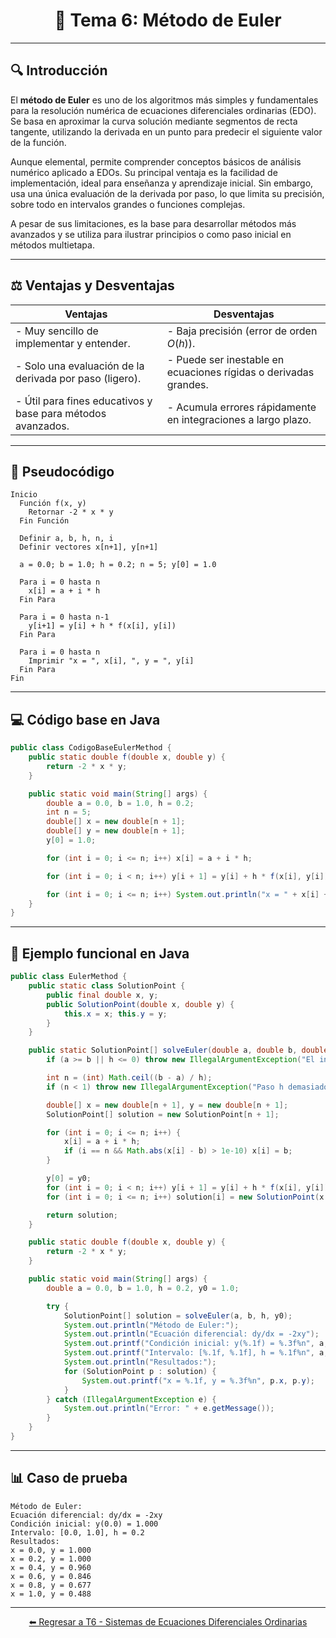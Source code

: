 <div align="center">

# 🧮 Tema 6: Método de Euler

</div>

---

## 🔍 Introducción

El **método de Euler** es uno de los algoritmos más simples y fundamentales para la resolución numérica de ecuaciones diferenciales ordinarias (EDO). Se basa en aproximar la curva solución mediante segmentos de recta tangente, utilizando la derivada en un punto para predecir el siguiente valor de la función.

Aunque elemental, permite comprender conceptos básicos de análisis numérico aplicado a EDOs. Su principal ventaja es la facilidad de implementación, ideal para enseñanza y aprendizaje inicial. Sin embargo, usa una única evaluación de la derivada por paso, lo que limita su precisión, sobre todo en intervalos grandes o funciones complejas.

A pesar de sus limitaciones, es la base para desarrollar métodos más avanzados y se utiliza para ilustrar principios o como paso inicial en métodos multietapa.

---

## ⚖️ Ventajas y Desventajas

| Ventajas                                                    | Desventajas                                                      |
| ----------------------------------------------------------- | ---------------------------------------------------------------- |
| - Muy sencillo de implementar y entender.                   | - Baja precisión (error de orden $O(h)$).                        |
| - Solo una evaluación de la derivada por paso (ligero).     | - Puede ser inestable en ecuaciones rígidas o derivadas grandes. |
| - Útil para fines educativos y base para métodos avanzados. | - Acumula errores rápidamente en integraciones a largo plazo.    |

---

## 📝 Pseudocódigo

```text
Inicio
  Función f(x, y)
    Retornar -2 * x * y
  Fin Función

  Definir a, b, h, n, i
  Definir vectores x[n+1], y[n+1]

  a = 0.0; b = 1.0; h = 0.2; n = 5; y[0] = 1.0

  Para i = 0 hasta n
    x[i] = a + i * h
  Fin Para

  Para i = 0 hasta n-1
    y[i+1] = y[i] + h * f(x[i], y[i])
  Fin Para

  Para i = 0 hasta n
    Imprimir "x = ", x[i], ", y = ", y[i]
  Fin Para
Fin
```

---

## 💻 Código base en Java

```java
public class CodigoBaseEulerMethod {
    public static double f(double x, double y) {
        return -2 * x * y;
    }

    public static void main(String[] args) {
        double a = 0.0, b = 1.0, h = 0.2;
        int n = 5;
        double[] x = new double[n + 1];
        double[] y = new double[n + 1];
        y[0] = 1.0;

        for (int i = 0; i <= n; i++) x[i] = a + i * h;

        for (int i = 0; i < n; i++) y[i + 1] = y[i] + h * f(x[i], y[i]);

        for (int i = 0; i <= n; i++) System.out.println("x = " + x[i] + ", y = " + y[i]);
    }
}
```

---

## 🚀 Ejemplo funcional en Java

```java
public class EulerMethod {
    public static class SolutionPoint {
        public final double x, y;
        public SolutionPoint(double x, double y) {
            this.x = x; this.y = y;
        }
    }

    public static SolutionPoint[] solveEuler(double a, double b, double h, double y0) {
        if (a >= b || h <= 0) throw new IllegalArgumentException("El intervalo debe ser a < b y h positivo");

        int n = (int) Math.ceil((b - a) / h);
        if (n < 1) throw new IllegalArgumentException("Paso h demasiado grande para el intervalo");

        double[] x = new double[n + 1], y = new double[n + 1];
        SolutionPoint[] solution = new SolutionPoint[n + 1];

        for (int i = 0; i <= n; i++) {
            x[i] = a + i * h;
            if (i == n && Math.abs(x[i] - b) > 1e-10) x[i] = b;
        }

        y[0] = y0;
        for (int i = 0; i < n; i++) y[i + 1] = y[i] + h * f(x[i], y[i]);
        for (int i = 0; i <= n; i++) solution[i] = new SolutionPoint(x[i], y[i]);

        return solution;
    }

    public static double f(double x, double y) {
        return -2 * x * y;
    }

    public static void main(String[] args) {
        double a = 0.0, b = 1.0, h = 0.2, y0 = 1.0;

        try {
            SolutionPoint[] solution = solveEuler(a, b, h, y0);
            System.out.println("Método de Euler:");
            System.out.println("Ecuación diferencial: dy/dx = -2xy");
            System.out.printf("Condición inicial: y(%.1f) = %.3f%n", a, y0);
            System.out.printf("Intervalo: [%.1f, %.1f], h = %.1f%n", a, b, h);
            System.out.println("Resultados:");
            for (SolutionPoint p : solution) {
                System.out.printf("x = %.1f, y = %.3f%n", p.x, p.y);
            }
        } catch (IllegalArgumentException e) {
            System.out.println("Error: " + e.getMessage());
        }
    }
}
```

---

## 📊 Caso de prueba

```text
Método de Euler:
Ecuación diferencial: dy/dx = -2xy
Condición inicial: y(0.0) = 1.000
Intervalo: [0.0, 1.0], h = 0.2
Resultados:
x = 0.0, y = 1.000
x = 0.2, y = 1.000
x = 0.4, y = 0.960
x = 0.6, y = 0.846
x = 0.8, y = 0.677
x = 1.0, y = 0.488
```

---

<div align="center">

[⬅ Regresar a T6 - Sistemas de Ecuaciones Diferenciales Ordinarias](https://github.com/Juan200519287393u83/Metodos_Numericos/blob/main/T6%20-%20Soluci%C3%B3n%20de%20Ecuaciones%20Diferenciales/Sistemas%20de%20Ecuaciones%20Diferenciales%20Ordinarias/Introducci%C3%B3n%20a%20los%20SIstemas%20de%20Ecuaciones%20Diferenciales%20Ordinarias.md)

</div>
